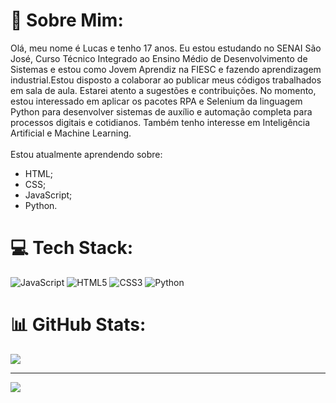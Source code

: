 # 💫 Sobre Mim:
Olá, meu nome é Lucas e tenho 17 anos. Eu estou estudando no SENAI São José, Curso Técnico Integrado ao Ensino Médio de Desenvolvimento de Sistemas e estou como Jovem Aprendiz na FIESC e fazendo aprendizagem industrial.Estou disposto a colaborar ao publicar meus códigos trabalhados em sala de aula. Estarei atento a sugestões e contribuições. No momento, estou interessado em aplicar os pacotes RPA e Selenium da linguagem Python para desenvolver sistemas de auxílio e automação completa para processos digitais e cotidianos. Também tenho interesse em Inteligência Artificial e Machine Learning.<br><br>Estou atualmente aprendendo sobre:<br>
- HTML;<br>
- CSS;<br>
- JavaScript;<br>
- Python.<br>


# 💻 Tech Stack:
![JavaScript](https://img.shields.io/badge/javascript-%23323330.svg?style=for-the-badge&logo=javascript&logoColor=%23F7DF1E) ![HTML5](https://img.shields.io/badge/html5-%23E34F26.svg?style=for-the-badge&logo=html5&logoColor=white) ![CSS3](https://img.shields.io/badge/css3-%231572B6.svg?style=for-the-badge&logo=css3&logoColor=white) ![Python](https://img.shields.io/badge/python-3670A0?style=for-the-badge&logo=python&logoColor=white)
# 📊 GitHub Stats:

![](https://github-readme-streak-stats.herokuapp.com/?user=lucasgrohegomes&theme=dark&hide_border=false)<br/>


---
[![](https://visitcount.itsvg.in/api?id=lucasgrohegomes&icon=0&color=0)](https://visitcount.itsvg.in)
